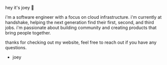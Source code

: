 hey it's joey :wave:

i'm a software engineer with a focus on cloud infrastructure. i'm currently at handshake, helping the next generation find their first, second, and third jobs.
i'm passionate about building community and creating products that bring people together.

thanks for checking out my website, feel free to reach out if you have any questions. 

- joey